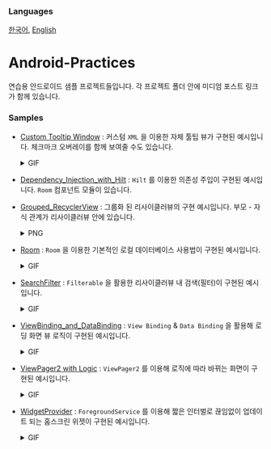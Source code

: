### Languages
[한국어](https://github.com/jhj0517/Android-Practices/blob/master/README.md),  [English](https://github.com/jhj0517/Android-Practices/blob/master/README_en.md)

# Android-Practices
연습용 안드로이드 샘플 프로젝트들입니다. 각 프로젝트 폴더 안에 미디엄 포스트 링크가 함께 있습니다.

### Samples
- [Custom Tooltip Window](https://github.com/jhj0517/Android-Practices/tree/master/Custom_ToolTip_Window) : 커스텀 `XML` 을 이용한 자체 툴팁 뷰가 구현된 예시입니다. 체크마크 오버레이를 함께 보여줄 수도 있습니다.
  <details> <summary>GIF</summary> 
    
  ![demo2](https://github.com/jhj0517/Android-Practices/assets/97279763/c1d931b1-1ae3-4ac8-9872-ac6e6a1ff6a2)

  </details>
  
- [Dependency_Injection_with_Hilt](https://github.com/jhj0517/Android-Practices/tree/master/Dependency_Injection_with_Hilt) : `Hilt` 를 이용한 의존성 주입이 구현된 예시입니다. `Room` 컴포넌트 모듈이 있습니다.
- [Grouped_RecyclerView](https://github.com/jhj0517/Android-Practices/tree/master/Grouped_RecyclerView) : 그룹화 된 리사이클러뷰의 구현 예시입니다. 부모 - 자식 관계가 리사이클러뷰 안에 있습니다.
  <details> <summary>PNG</summary> 
    
  ![demo2](https://github.com/jhj0517/Android-Practices/assets/97279763/5dd7b66e-6ec7-40f5-a9a1-05a04bb3d162)

  </details>
  
- [Room](https://github.com/jhj0517/Android-Practices/tree/master/Room) : `Room` 을 이용한 기본적인 로컬 데이터베이스 사용법이 구현된 예시입니다.
  <details> <summary>GIF</summary> 
    
  ![demo](https://github.com/jhj0517/Android-Practices/assets/97279763/89303c03-275c-4dd6-b4c9-a06a7840780c)

  </details>

- [SearchFilter](https://github.com/jhj0517/Android-Practices/tree/master/SearchFilter) : `Filterable` 을 활용한 리사이클러뷰 내 검색(필터)이 구현된 예시입니다.
  <details> <summary>GIF</summary> 
    
  ![demo](https://github.com/jhj0517/Android-Practices/assets/97279763/32061eec-dc57-45b7-9fb5-931ebbecba09)

  </details>

- [ViewBinding_and_DataBinding](https://github.com/jhj0517/Android-Practices/tree/master/ViewBinding_and_DataBinding) : `View Binding` & `Data Binding` 을 활용해 로딩 화면 뷰 로직이 구현된 예시입니다.  
  <details> <summary>GIF</summary> 
    
  ![demo](https://github.com/jhj0517/Android-Practices/assets/97279763/3d7f64e1-c8cc-4a32-ba22-c0ff1faaea1c)

  </details>

- [ViewPager2 with Logic](https://github.com/jhj0517/Android-Practices/tree/master/ViewPager2%20with%20Logic) : `ViewPager2` 를 이용해 로직에 따라 바뀌는 화면이 구현된 예시입니다.
  <details> <summary>GIF</summary> 
    
  ![demo](https://github.com/jhj0517/Android-Practices/assets/97279763/5ee37104-099f-4383-a498-42b2ae7e4f4d)

  </details>

- [WidgetProvider](https://github.com/jhj0517/Android-Practices/tree/master/WidgetProvider) : `ForegroundService` 를 이용해 짧은 인터벌로 끊임없이 업데이트 되는 홈스크린 위젯이 구현된 예시입니다.
  <details> <summary>GIF</summary> 
    
  ![ForegroundService2](https://github.com/jhj0517/Android-Practices/assets/97279763/7bfb1838-b619-47ca-8774-c923c1564283)

  </details>





